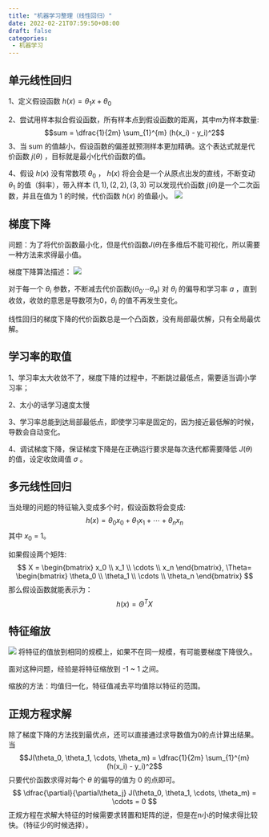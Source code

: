 ```yaml
---
title: "机器学习整理（线性回归）"
date: 2022-02-21T07:59:50+08:00
draft: false
categories:
 - 机器学习
---
```

## 单元线性回归
1、定义假设函数 $h(x) = \theta_1x + \theta_0$ 

2、尝试用样本拟合假设函数，所有样本点到假设函数的距离，其中$m$为样本数量:
$$sum = \dfrac{1}{2m} \sum_{1}^{m} (h(x_i) - y_i)^2$$
3、当 sum 的值越小，假设函数的偏差就预测样本更加精确。这个表达式就是代价函数 $j(\theta)$ ，目标就是最小化代价函数的值。

4、假设 $h(x)$ 没有常数项 $\theta_0$ ， $h(x)$  将会会是一个从原点出发的直线，不断变动 $\theta_1$ 的值（斜率），带入样本 $(1, 1), (2, 2) , (3, 3)$ 可以发现代价函数 $j(\theta)$是一个二次函数，并且在值为 1 的时候，代价函数 $h(x)$ 的值最小。
![](https://blog-1256435232.cos.ap-shanghai.myqcloud.com/cnblog/Pasted-image-20211015232838.png)

## 梯度下降

问题：为了将代价函数最小化，但是代价函数$J(\theta)$在多维后不能可视化，所以需要一种方法来求得最小值。

梯度下降算法描述：
![](https://blog-1256435232.cos.ap-shanghai.myqcloud.com/cnblog/Pasted-image-20211015234244.png)

对于每一个 $\theta_i$ 参数，不断减去代价函数$j(\theta_0 \cdots \theta_n)$  对 $\theta_i$ 的偏导和学习率 $a$ ，直到收敛，收敛的意思是导数项为0，$\theta_i$ 的值不再发生变化。

线性回归的梯度下降的代价函数总是一个凸函数，没有局部最优解，只有全局最优解。

## 学习率的取值
1、学习率太大收敛不了，梯度下降的过程中，不断跳过最低点，需要适当调小学习率；

2、太小的话学习速度太慢

3、学习率总能到达局部最低点，即使学习率是固定的，因为接近最低解的时候，导数会自动变化。

4、调试梯度下降，保证梯度下降是在正确运行要求是每次迭代都需要降低 $J(\theta)$ 的值，设定收敛阈值 $\sigma$ 。


## 多元线性回归
当处理的问题的特征输入变成多个时，假设函数将会变成:
$$
h(x) = \theta_0x_0 + \theta_1x_1 + \cdots + \theta_nx_n
$$
其中 $x_0$ = 1。

如果假设两个矩阵:
$$
X = \begin{bmatrix}
x_0 \\
x_1 \\
\cdots \\
x_n
\end{bmatrix}, 
\Theta= \begin{bmatrix}
\theta_0 \\
\theta_1 \\
\cdots \\
\theta_n
\end{bmatrix}
$$
那么假设函数就能表示为：
$$
h(x) = \Theta^TX
$$
## 特征缩放
![](https://blog-1256435232.cos.ap-shanghai.myqcloud.com/cnblog/Pasted-image-20211016002714-.png)
将特征的值放到相同的规模上，如果不在同一规模，有可能要梯度下降很久。

面对这种问题，经验是将特征缩放到 -1 ~ 1 之间。

缩放的方法：均值归一化，特征值减去平均值除以特征的范围。

## 正规方程求解

除了梯度下降的方法找到最优点，还可以直接通过求导数值为0的点计算出结果。当
$$J(\theta_0, \theta_1, \cdots, \theta_m) = \dfrac{1}{2m} \sum_{1}^{m} (h(x_i) - y_i)^2$$
只要代价函数求得对每个 $\theta$ 的偏导的值为 0 的点即可。
$$
\dfrac{\partial}{\partial\theta_j} J(\theta_0, \theta_1, \cdots, \theta_m) = \cdots = 0
$$
正规方程在求解大特征的时候需要求转置和矩阵的逆，但是在n小的时候求得比较快。（特征少的时候选择）。

